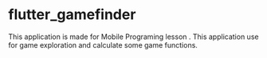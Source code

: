 # flutter_gamefinder
This application is made for Mobile Programing lesson . This application use for game exploration and calculate some game functions.
